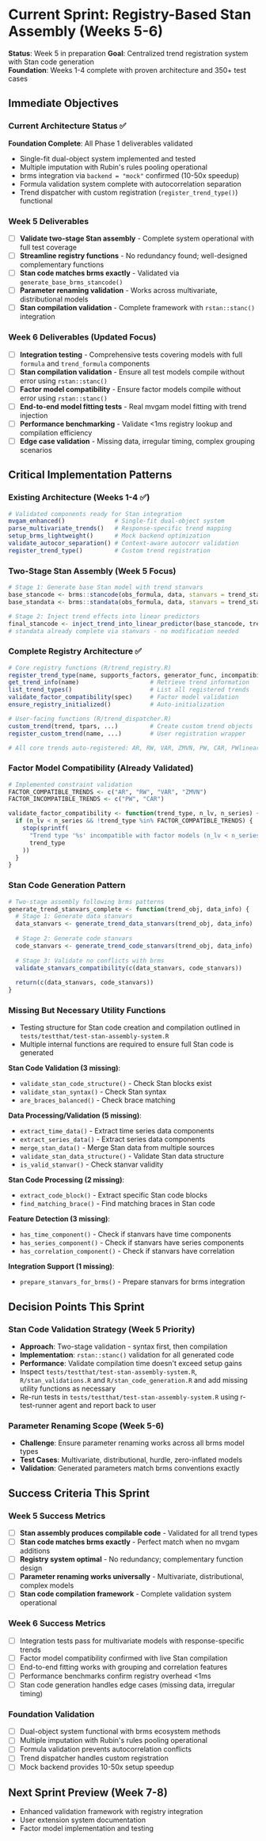 # Current Sprint: Registry-Based Stan Assembly (Weeks 5-6)

**Status**: Week 5 in preparation
**Goal**: Centralized trend registration system with Stan code generation  
**Foundation**: Weeks 1-4 complete with proven architecture and 350+ test cases

## Immediate Objectives

### Current Architecture Status ✅
**Foundation Complete**: All Phase 1 deliverables validated
- Single-fit dual-object system implemented and tested
- Multiple imputation with Rubin's rules pooling operational  
- brms integration via `backend = "mock"` confirmed (10-50x speedup)
- Formula validation system complete with autocorrelation separation
- Trend dispatcher with custom registration (`register_trend_type()`) functional

### Week 5 Deliverables
- [ ] **Validate two-stage Stan assembly** - Complete system operational with full test coverage
- [ ] **Streamline registry functions** - No redundancy found; well-designed complementary functions
- [ ] **Stan code matches brms exactly** - Validated via `generate_base_brms_stancode()`
- [ ] **Parameter renaming validation** - Works across multivariate, distributional models  
- [ ] **Stan compilation validation** - Complete framework with `rstan::stanc()` integration

### Week 6 Deliverables (Updated Focus)
- [ ] **Integration testing** - Comprehensive tests covering models with full `formula` and `trend_formula` components
- [ ] **Stan compilation validation** - Ensure all test models compile without error using `rstan::stanc()`
- [ ] **Factor model compatibility** - Ensure factor models compile without error using `rstan::stanc()`
- [ ] **End-to-end model fitting tests** - Real mvgam model fitting with trend injection
- [ ] **Performance benchmarking** - Validate <1ms registry lookup and compilation efficiency
- [ ] **Edge case validation** - Missing data, irregular timing, complex grouping scenarios

## Critical Implementation Patterns

### Existing Architecture (Weeks 1-4 ✅)
```r
# Validated components ready for Stan integration
mvgam_enhanced()              # Single-fit dual-object system
parse_multivariate_trends()   # Response-specific trend mapping  
setup_brms_lightweight()      # Mock backend optimization
validate_autocor_separation() # Context-aware autocorr validation
register_trend_type()         # Custom trend registration
```

### Two-Stage Stan Assembly (Week 5 Focus)
```r
# Stage 1: Generate base Stan model with trend stanvars
base_stancode <- brms::stancode(obs_formula, data, stanvars = trend_stanvars)
base_standata <- brms::standata(obs_formula, data, stanvars = trend_stanvars)

# Stage 2: Inject trend effects into linear predictors  
final_stancode <- inject_trend_into_linear_predictor(base_stancode, trend_spec)
# standata already complete via stanvars - no modification needed
```

### Complete Registry Architecture ✅
```r
# Core registry functions (R/trend_registry.R)
register_trend_type(name, supports_factors, generator_func, incompatibility_reason)
get_trend_info(name)                    # Retrieve trend information
list_trend_types()                      # List all registered trends  
validate_factor_compatibility(spec)     # Factor model validation
ensure_registry_initialized()           # Auto-initialization

# User-facing functions (R/trend_dispatcher.R)
custom_trend(trend, tpars, ...)         # Create custom trend objects
register_custom_trend(name, ...)        # User registration wrapper

# All core trends auto-registered: AR, RW, VAR, ZMVN, PW, CAR, PWlinear, PWlogistic
```

### Factor Model Compatibility (Already Validated)
```r
# Implemented constraint validation
FACTOR_COMPATIBLE_TRENDS <- c("AR", "RW", "VAR", "ZMVN")
FACTOR_INCOMPATIBLE_TRENDS <- c("PW", "CAR")  

validate_factor_compatibility <- function(trend_type, n_lv, n_series) {
  if (n_lv < n_series && !trend_type %in% FACTOR_COMPATIBLE_TRENDS) {
    stop(sprintf(
      "Trend type '%s' incompatible with factor models (n_lv < n_series)",
      trend_type
    ))
  }
}
```

### Stan Code Generation Pattern
```r
# Two-stage assembly following brms patterns
generate_trend_stanvars_complete <- function(trend_obj, data_info) {
  # Stage 1: Generate data stanvars
  data_stanvars <- generate_trend_data_stanvars(trend_obj, data_info)
  
  # Stage 2: Generate code stanvars  
  code_stanvars <- generate_trend_code_stanvars(trend_obj, data_info)
  
  # Stage 3: Validate no conflicts with brms
  validate_stanvars_compatibility(c(data_stanvars, code_stanvars))
  
  return(c(data_stanvars, code_stanvars))
}
```

### Missing But Necessary Utility Functions
- Testing structure for Stan code creation and compilation outlined in `tests/testthat/test-stan-assembly-system.R`
- Multiple internal functions are required to ensure full Stan code is generated

**Stan Code Validation (3 missing)**:
- `validate_stan_code_structure()` - Check Stan blocks exist
- `validate_stan_syntax()` - Check Stan syntax
- `are_braces_balanced()` - Check brace matching

**Data Processing/Validation (5 missing)**:
- `extract_time_data()` - Extract time series data components
- `extract_series_data()` - Extract series data components
- `merge_stan_data()` - Merge Stan data from multiple sources
- `validate_stan_data_structure()` - Validate Stan data structure
- `is_valid_stanvar()` - Check stanvar validity

**Stan Code Processing (2 missing)**:
- `extract_code_block()` - Extract specific Stan code blocks
- `find_matching_brace()` - Find matching braces in Stan code

**Feature Detection (3 missing)**:
- `has_time_component()` - Check if stanvars have time components
- `has_series_component()` - Check if stanvars have series components
- `has_correlation_component()` - Check if stanvars have correlation

**Integration Support (1 missing)**:
- `prepare_stanvars_for_brms()` - Prepare stanvars for brms integration

## Decision Points This Sprint

### Stan Code Validation Strategy (Week 5 Priority)
- **Approach**: Two-stage validation - syntax first, then compilation
- **Implementation**: `rstan::stanc()` validation for all generated code
- **Performance**: Validate compilation time doesn't exceed setup gains
- Inspect `tests/testthat/test-stan-assembly-system.R`, `R/stan_validations.R` and `R/stan_code_generation.R` and add missing utility functions as necessary
- Re-run tests in `tests/testthat/test-stan-assembly-system.R` using r-test-runner agent and report back to user

### Parameter Renaming Scope (Week 5-6)
- **Challenge**: Ensure parameter renaming works across all brms model types
- **Test Cases**: Multivariate, distributional, hurdle, zero-inflated models
- **Validation**: Generated parameters match brms conventions exactly

## Success Criteria This Sprint

### Week 5 Success Metrics
- [ ] **Stan assembly produces compilable code** - Validated for all trend types
- [ ] **Stan code matches brms exactly** - Perfect match when no mvgam additions
- [ ] **Registry system optimal** - No redundancy; complementary function design  
- [ ] **Parameter renaming works universally** - Multivariate, distributional, complex models
- [ ] **Stan code compilation framework** - Complete validation system operational

### Week 6 Success Metrics
- [ ] Integration tests pass for multivariate models with response-specific trends
- [ ] Factor model compatibility confirmed with live Stan compilation
- [ ] End-to-end fitting works with grouping and correlation features
- [ ] Performance benchmarks confirm registry overhead <1ms
- [ ] Stan code generation handles edge cases (missing data, irregular timing)

### Foundation Validation
- [ ] Dual-object system functional with brms ecosystem methods
- [ ] Multiple imputation with Rubin's rules pooling operational
- [ ] Formula validation prevents autocorrelation conflicts
- [ ] Trend dispatcher handles custom registration
- [ ] Mock backend provides 10-50x setup speedup

## Next Sprint Preview (Week 7-8)
- Enhanced validation framework with registry integration
- User extension system documentation
- Factor model implementation and testing

